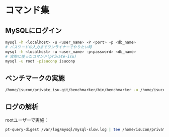 # コマンド集

## MySQLにログイン
```bash
mysql -h <localhost> -u <user_name> -P <port> -p <db_name>
# パスワードの入力までワンライナーでやりたい時
mysql -h <localhost> -u <user_name> -p<password> <db_name>
# 実際に使ったコマンド(private-isu)
mysql -u root -pisuconp isuconp
```
## ベンチマークの実施
```bash
/home/isucon/private_isu.git/benchmarker/bin/benchmarker -u /home/isucon/private_isu.git/benchmarker/userdata -t http://<アプリサーバのIPアドレス>
```

## ログの解析
rootユーザーで実施：
```bash
pt-query-digest /var/log/mysql/mysql-slow.log | tee /home/isucon/private_isu/log/digest_$(date +%Y%m%d%H%M).txt
```
